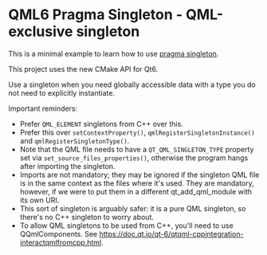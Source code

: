 # QML6 Pragma Singleton - QML-exclusive singleton

This is a minimal example to learn how to use [pragma singleton](https://doc.qt.io/QtForMCUs-2.2/qtul-qml-singleton.html).

This project uses the new CMake API for Qt6.

Use a singleton when you need globally accessible data with a type you do not need to explicitly instantiate.

Important reminders:

* Prefer `QML_ELEMENT` singletons from C++ over this.
* Prefer this over `setContextProperty()`, `qmlRegisterSingletonInstance()` and `qmlRegisterSingletonType()`.
* Note that the QML file needs to have a `QT_QML_SINGLETON_TYPE` property set via `set_source_files_properties()`, otherwise the program hangs after importing the singleton.
* Imports are not mandatory; they may be ignored if the singleton QML file is in the same context as the files where it's used. They are mandatory, however, if we were to put them in a different qt_add_qml_module with its own URI.
* This sort of singleton is arguably safer: it is a pure QML singleton, so there's no C++ singleton to worry about.
* To allow QML singletons to be used from C++, you'll need to use QQmlComponents. See https://doc.qt.io/qt-6/qtqml-cppintegration-interactqmlfromcpp.html.
